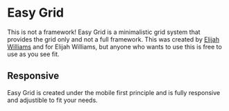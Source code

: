 # Easy Grid
This is not a framework! Easy Grid is a minimalistic grid system that provides the grid only
and not a full framework. This was created by [Elijah Williams](http://www.ewillstudios.com)
and for Elijah Williams, but anyone who wants to use this is free to use as you see fit.

## Responsive
Easy Grid is created under the mobile first principle and is fully responsive and adjustible
to fit your needs.
